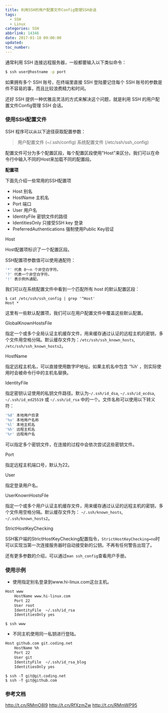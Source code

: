 ```yaml
---
title: 利用SSH的用户配置文件Config管理SSH会话
tags:
  - SSH
  - Linux
categories: SSH
abbrlink: 14346
date: 2017-01-18 09:00:00
updated:
toc_number:
---
```


通常利用 SSH 连接远程服务器，一般都要输入以下类似命令：

```bash
$ ssh user@hostname -p port
```

如果拥有多个 SSH 账号，在终端里直接 SSH 登陆要记住每个 SSH 账号的参数是件不容易的事，而且比较浪费精力和时间。

还好 SSH 提供一种优雅且灵活的方式来解决这个问题，就是利用 SSH 的用户配置文件Config管理 SSH 会话。

<!-- more -->

### 使用SSH配置文件

SSH 程序可以从以下途径获取配置参数：

> 用户配置文件 (~/.ssh/config)
> 系统配置文件 (/etc/ssh/ssh_config)

配置文件可分为多个配置区段，每个配置区段使用"Host"来区分。我们可以在命令行中输入不同的Host来加载不同的配置段。

**配置项**

下面先介绍一些常用的SSH配置项

- Host 别名
- HostName 主机名
- Port 端口
- User 用户名
- IdentityFile 密钥文件的路径
- IdentitiesOnly 只接受SSH key 登录
- PreferredAuthentications 强制使用Public Key验证

Host

Host配置项标识了一个配置区段。

SSH配置项参数值可以使用通配符：

```bash
'*' 代表 0～n 个非空白字符。
'?' 代表一个非空白字符。
'!' 表示例外通配。
```

我们可以在系统配置文件中看到一个匹配所有 host 的默认配置区段：

```
$ cat /etc/ssh/ssh_config | grep '^Host'
Host *
```

这里有一些默认配置项，我们可以在用户配置文件中覆盖这些默认配置。

GlobalKnownHostsFile

指定一个或多个全局认证主机缓存文件，用来缓存通过认证的远程主机的密钥，多个文件用空格分隔。默认缓存文件为：`/etc/ssh/ssh_known_hosts`, `/etc/ssh/ssh_known_hosts2`。

HostName

指定远程主机名，可以直接使用数字IP地址。如果主机名中包含 ‘%h’ ，则实际使用时会被命令行中的主机名替换。

IdentityFile

指定密钥认证使用的私钥文件路径。默认为`~/.ssh/id_dsa`, `~/.ssh/id_ecdsa`, `~/.ssh/id_ed25519` 或 `~/.ssh/id_rsa` 中的一个。文件名称可以使用以下转义符：

```bash
'%d' 本地用户目录
'%u' 本地用户名称
'%l' 本地主机名
'%h' 远程主机名
'%r' 远程用户名
```

可以指定多个密钥文件，在连接的过程中会依次尝试这些密钥文件。

Port

指定远程主机端口号，默认为22。

User

指定登录用户名。

UserKnownHostsFile

指定一个或多个用户认证主机缓存文件，用来缓存通过认证的远程主机的密钥，多个文件用空格分隔。默认缓存文件为： `~/.ssh/known_hosts`, `~/.ssh/known_hosts2`。

StrictHostKeyChecking

SSH客户端的StrictHostKeyChecking配置指令，`StrictHostKeyChecking=no`时可以实现当第一次连接服务器时自动接受新的公钥。不再有任何警告出现了。

还有更多参数的介绍，可以通过`man ssh_config`查看用户手册。

### 使用示例


- 使用指定别名登录到www.hi-linux.com这台主机。

```bash
Host www
    HostName www.hi-linux.com
    Port 22
    User root
    IdentityFile  ~/.ssh/id_rsa
    IdentitiesOnly yes
```

```
$ ssh www
```

- 不同主机使用同一私钥进行登陆。

```bash
Host github.com git.coding.net
    HostName %h
    Port 22
    User git
    IdentityFile  ~/.ssh/id_rsa_blog
    IdentitiesOnly yes
```

```
$ ssh -T git@git.coding.net
$ ssh -T git@github.com
```

### 参考文档

http://t.cn/RMmO8I9
http://t.cn/RfXzmZw
http://t.cn/RMmWP95
